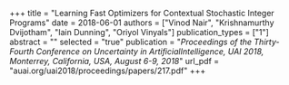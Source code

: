 +++
title = "Learning Fast Optimizers for Contextual Stochastic Integer Programs"
date = 2018-06-01
authors = ["Vinod Nair", "Krishnamurthy Dvijotham", "Iain Dunning", "Oriyol Vinyals"]
publication_types = ["1"]
abstract = ""
selected = "true"
publication = "*Proceedings of the Thirty-Fourth Conference on Uncertainty in ArtificialIntelligence, UAI 2018, Monterrey, California, USA, August 6-9, 2018*"
url_pdf = "auai.org/uai2018/proceedings/papers/217.pdf"
+++


